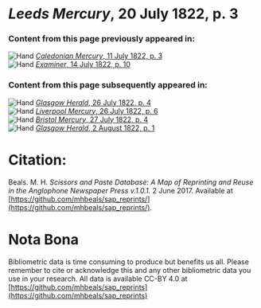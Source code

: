 # *Leeds Mercury*, 20 July 1822, p. 3  
  
### Content from this page previously appeared in:  
![Hand](http://scissorsandpaste.net/wp-content/uploads/2017/06/smallhandpointer.png) [*Caledonian Mercury*, 11 July 1822, p. 3](https://mhbeals.github.io/sap_html/Caledonian-Mercury/Caledonian-Mercury-11-July-1822-p-3)  
![Hand](http://scissorsandpaste.net/wp-content/uploads/2017/06/smallhandpointer.png) [*Examiner*, 14 July 1822, p. 10](https://mhbeals.github.io/sap_html/Examiner/Examiner-14-July-1822-p-10)  
  
### Content from this page subsequently appeared in:  
![Hand](http://scissorsandpaste.net/wp-content/uploads/2017/06/smallhandpointer.png) [*Glasgow Herald*, 26 July 1822, p. 4](https://mhbeals.github.io/sap_html/Glasgow-Herald/Glasgow-Herald-26-July-1822-p-4)  
![Hand](http://scissorsandpaste.net/wp-content/uploads/2017/06/smallhandpointer.png) [*Liverpool Mercury*, 26 July 1822, p. 6](https://mhbeals.github.io/sap_html/Liverpool-Mercury/Liverpool-Mercury-26-July-1822-p-6)  
![Hand](http://scissorsandpaste.net/wp-content/uploads/2017/06/smallhandpointer.png) [*Bristol Mercury*, 27 July 1822, p. 4](https://mhbeals.github.io/sap_html/Bristol-Mercury/Bristol-Mercury-27-July-1822-p-4)  
![Hand](http://scissorsandpaste.net/wp-content/uploads/2017/06/smallhandpointer.png) [*Glasgow Herald*, 2 August 1822, p. 1](https://mhbeals.github.io/sap_html/Glasgow-Herald/Glasgow-Herald-2-August-1822-p-1)  


# Citation: 

Beals. M. H. *Scissors and Paste Database: A Map of Reprinting and Reuse in the Anglophone Newspaper Press v.1.0.1.* 2 June 2017. Available at [https://github.com/mhbeals/sap_reprints/](https://github.com/mhbeals/sap_reprints/). 

# Nota Bona

Bibliometric data is time consuming to produce but benefits us all. Please remember to cite or acknowledge this and any other bibliometric data you use in your research. All data is available CC-BY 4.0 at [https://github.com/mhbeals/sap_reprints](https://github.com/mhbeals/sap_reprints)